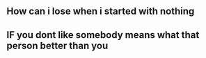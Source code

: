 ## How can i lose when i started with nothing

## IF you dont like somebody means what that person better than you
